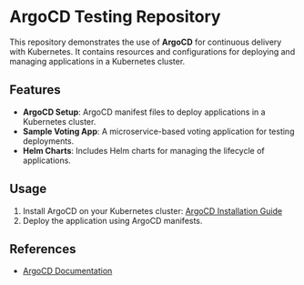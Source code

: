 
# ArgoCD Testing Repository

This repository demonstrates the use of **ArgoCD** for continuous delivery with Kubernetes. It contains resources and configurations for deploying and managing applications in a Kubernetes cluster.

## Features

- **ArgoCD Setup**: ArgoCD manifest files to deploy applications in a Kubernetes cluster.
- **Sample Voting App**: A microservice-based voting application for testing deployments.
- **Helm Charts**: Includes Helm charts for managing the lifecycle of applications.

## Usage

1. Install ArgoCD on your Kubernetes cluster: [ArgoCD Installation Guide](https://argo-cd.readthedocs.io/en/stable/getting_started/)
2. Deploy the application using ArgoCD manifests.

## References

- [ArgoCD Documentation](https://argo-cd.readthedocs.io/)

